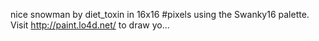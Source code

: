 nice snowman by diet_toxin in 16x16 #pixels using the Swanky16 palette. Visit http://paint.lo4d.net/ to draw yo... 